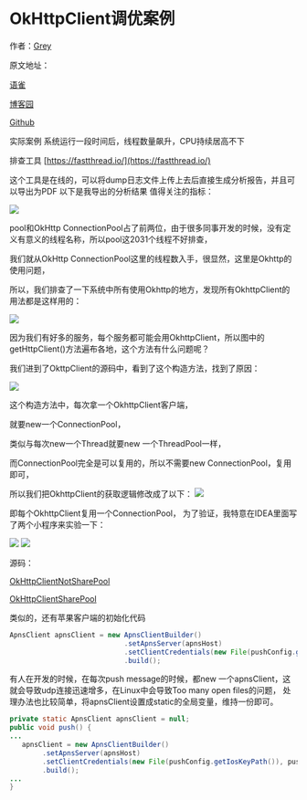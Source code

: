 # OkHttpClient调优案例

作者：[Grey](https://www.cnblogs.com/greyzeng/)

原文地址：

[语雀](https://www.yuque.com/greyzeng/uzfhep/rgmccw)

[博客园](https://www.cnblogs.com/greyzeng/p/14148675.html)

[Github](https://github.com/GreyZeng/articles/blob/master/OkHttpClient%E8%B0%83%E4%BC%98%E6%A1%88%E4%BE%8B.md)



实际案例
系统运行一段时间后，线程数量飙升，CPU持续居高不下

排查工具
[https://fastthread.io/](https://fastthread.io/)

这个工具是在线的，可以将dump日志文件上传上去后直接生成分析报告，并且可以导出为PDF
以下是我导出的分析结果
值得关注的指标：

![](https://cdn.nlark.com/yuque/0/2020/png/757806/1586074512154-71a72637-fe75-43de-80ba-8bc19b2a840a.png#align=left&display=inline&height=161&originHeight=393&originWidth=1014&status=done&style=none&width=415)

pool和OkHttp ConnectionPool占了前两位，由于很多同事开发的时候，没有定义有意义的线程名称，所以pool这2031个线程不好排查，

我们就从OkHttp ConnectionPool这里的线程数入手，很显然，这里是Okhttp的使用问题，

所以，我们排查了一下系统中所有使用Okhttp的地方，发现所有OkhttpClient的用法都是这样用的：

![](https://cdn.nlark.com/yuque/0/2020/png/757806/1586074512297-e9338d39-a7aa-4e8d-8bda-b5d084f04583.png#align=left&display=inline&height=336&originHeight=540&originWidth=666&status=done&style=none&width=415)

因为我们有好多的服务，每个服务都可能会用OkhttpClient，所以图中的getHttpClient()方法遍布各地，这个方法有什么问题呢？

我们进到了OkttpClient的源码中，看到了这个构造方法，找到了原因：

![](https://cdn.nlark.com/yuque/0/2020/png/757806/1586074512425-7b701cbd-1438-458e-9947-117e70765021.png#align=left&display=inline&height=312&originHeight=523&originWidth=695&status=done&style=none&width=415)

这个构造方法中，每次拿一个OkhttpClient客户端，

就要new一个ConnectionPool，

类似与每次new一个Thread就要new 一个ThreadPool一样，

而ConnectionPool完全是可以复用的，所以不需要new ConnectionPool，复用即可，

所以我们把OkhttpClient的获取逻辑修改成了以下：
![](https://cdn.nlark.com/yuque/0/2020/png/757806/1586074512565-ebe181c3-acd3-401d-a796-27063a73db95.png#align=left&display=inline&height=249&originHeight=662&originWidth=1104&status=done&style=none&width=415)

即每个OkhttpClient复用一个ConnectionPool，
为了验证，我特意在IDEA里面写了两个小程序来实验一下：

![](https://cdn.nlark.com/yuque/0/2020/png/757806/1586074512751-9516da11-3896-4d6f-bf67-80b86aad8050.png#align=left&display=inline&height=242&originHeight=926&originWidth=1591&status=done&style=none&width=415)
![](https://cdn.nlark.com/yuque/0/2020/png/757806/1586074512916-ed5635af-a87b-4bc3-a962-27eaf7e44c9d.png#align=left&display=inline&height=286&originHeight=937&originWidth=1358&status=done&style=none&width=415)

源码：

[OkHttpClientNotSharePool](https://github.com/GreyZeng/juc/blob/master/src/main/java/juc/okhttp/OkHttpClientNotSharePool.java)

[OkHttpClientSharePool](https://github.com/GreyZeng/juc/blob/master/src/main/java/juc/okhttp/OkHttpClientSharePool.java)

类似的，还有苹果客户端的初始化代码
```java
ApnsClient apnsClient = new ApnsClientBuilder()
                            .setApnsServer(apnsHost)
                            .setClientCredentials(new File(pushConfig.getIosKeyPath()), pushConfig.getIosKeyPwd())
                            .build();
```

有人在开发的时候，在每次push message的时候，都new 一个apnsClient，这就会导致udp连接迅速增多，在Linux中会导致Too many open files的问题，
处理办法也比较简单，将apnsClient设置成static的全局变量，维持一份即可。

```java
private static ApnsClient apnsClient = null;
public void push() {
...
   apnsClient = new ApnsClientBuilder()
        .setApnsServer(apnsHost)
        .setClientCredentials(new File(pushConfig.getIosKeyPath()), pushConfig.getIosKeyPwd())
        .build();    
...        
}
```